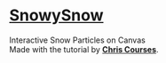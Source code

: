 # [SnowySnow](https://iri5hka.github.io/snowysnow/index.html{:target="_blank"})
Interactive Snow Particles on Canvas
<br />
Made with the tutorial by **[Chris Courses](https://www.youtube.com/channel/UC9Yp2yz6-pwhQuPlIDV_mjA{:target="_blank"})**.
